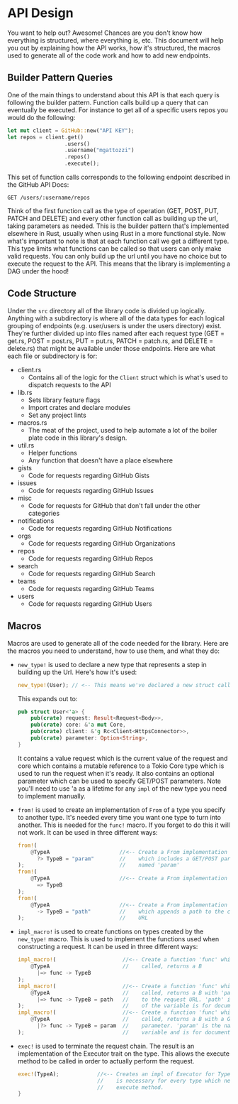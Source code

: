 # API Design
You want to help out? Awesome! Chances are you don't know how everything is
structured, where everything is, etc. This document will help you out by
explaining how the API works, how it's structured, the macros used to generate
all of the code work and how to add new endpoints.

## Builder Pattern Queries
One of the main things to understand about this API is that each query is
following the builder pattern. Function calls build up a query that can
eventually be executed. For instance to get all of a specific users repos you
would do the following:

```rust
let mut client = GitHub::new("API KEY");
let repos = client.get()
                  .users()
                  .username("mgattozzi")
                  .repos()
                  .execute();
```

This set of function calls corresponds to the following endpoint described in
the GitHub API Docs:

```
GET /users/:username/repos
```

Think of the first function call as the type of operation (GET, POST, PUT, PATCH
and DELETE) and every other function call as building up the url, taking
parameters as needed. This is the builder pattern that's implemented elsewhere
in Rust, usually when using Rust in a more functional style. Now what's
important to note is that at each function call we get a different type. This
type limits what functions can be called so that users can only make valid
requests. You can only build up the url until you have no choice but to execute
the request to the API. This means that the library is implementing a DAG under
the hood!

## Code Structure
Under the `src` directory all of the library code is divided up logically.
Anything with a subdirectory is where all of the data types for each logical
grouping of endpoints (e.g. user/users is under the users directory) exist.
They're further divided up into files named after each request type (GET
= get.rs, POST = post.rs, PUT = put.rs, PATCH = patch.rs, and DELETE
= delete.rs) that might be available under those endpoints. Here are what each
file or subdirectory is for:

- client.rs
  - Contains all of the logic for the `Client` struct which is what's used to
    dispatch requests to the API
- lib.rs
  - Sets library feature flags
  - Import crates and declare modules
  - Set any project lints
- macros.rs
  - The meat of the project, used to help automate a lot of the boiler plate
    code in this library's design.
- util.rs
  - Helper functions
  - Any function that doesn't have a place elsewhere
- gists
  - Code for requests regarding GitHub Gists
- issues
  - Code for requests regarding GitHub Issues
- misc
  - Code for requests for GitHub that don't fall under the other categories
- notifications
  - Code for requests regarding GitHub Notifications
- orgs
  - Code for requests regarding GitHub Organizations
- repos
  - Code for requests regarding GitHub Repos
- search
  - Code for requests regarding GitHub Search
- teams
  - Code for requests regarding GitHub Teams
- users
  - Code for requests regarding GitHub Users

## Macros
Macros are used to generate all of the code needed for the library. Here are the
macros you need to understand, how to use them, and what they do:

- `new_type!` is used to declare a new type that represents a step in building
  up the Url. Here's how it's used:

  ```rust
  new_type!(User); // <-- This means we've declared a new struct called User
  ```

  This expands out to:

  ```rust
  pub struct User<'a> {
      pub(crate) request: Result<Request<Body>>,
      pub(crate) core: &'a mut Core,
      pub(crate) client: &'g Rc<Client<HttpsConnector>>,
      pub(crate) parameter: Option<String>,
  }
  ```

  It contains a value request which is the current value of the request and core
  which contains a mutable reference to a Tokio Core type which is used to run
  the request when it's ready. It also contains an optional parameter which can
  be used to specify GET/POST parameters. Note you'll need to use 'a as a
  lifetime for any `impl` of the new type you need to implement manually.

- `from!` is used to create an implementation of `From` of a type you specify to
  another type. It's needed every time you want one type to turn into another.
  This is needed for the `func!` macro. If you forget to do this it will not
  work. It can be used in three different ways:

  ```rust
  from!(
      @TypeA                      //<-- Create a From implementation from A to B
        ?> TypeB = "param"        //    which includes a GET/POST parameter
  );                              //    named 'param'
  from!(
      @TypeA                      //<-- Create a From implementation from A to B
        => TypeB
  );
  from!(
      @TypeA                      //<-- Create a From implementation from A to B
        -> TypeB = "path"         //    which appends a path to the constructed
  );                              //    URL
  ```

- `impl_macro!` is used to create functions on types created by the `new_type!`
  macro. This is used to implement the functions used when constructing a
  request. It can be used in three different ways:

  ```rust
  impl_macro!(                     //<-- Create a function 'func' which, when
      @TypeA                       //    called, returns a B
        |=> func -> TypeB
  );
  impl_macro!(                     //<-- Create a function 'func' which, when
      @TypeA                       //    called, returns a B with 'path' added
        |=> func -> TypeB = path   //    to the request URL. 'path' is the name
  );                               //    of the variable is for documentation
  impl_macro!(                     //<-- Create a function 'func' which, when
      @TypeA                       //    called, returns a B with a GET/POST
        |?> func -> TypeB = param  //    parameter. 'param' is the name of the
  );                               //    variable and is for documentation
  ```

- `exec!` is used to terminate the request chain. The result is an
  implementation of the Executor trait on the type. This allows the execute
  method to be called in order to actually perform the request.

  ```rust
  exec!(TypeA);            //<-- Creates an impl of Executor for Type A. This
                           //    is necessary for every type which needs an
                           //    execute method.
  }
  ```
